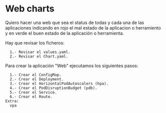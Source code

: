 # Web charts

Quiero hacer una web que sea el status de todas y cada una de las aplicaciones indicando en rojo el mal estado de la aplicacion o herramiento y en verde el buen estado de la aplicación o herramienta.



Hay que revisar los ficheros:
```
  1.- Revisar el values.yaml.
  2.- Revisar el Chart.yaml.
```

Para crear la aplicación "Web" ejecutamos los siguientes pasos:
```
  1.- Crear el ConfigMap.
  2.- Crear el Deployment.
  3.- Crear el HorizontalPodAutoscalers (hpa).
  4.- Crear el PodDisruptionBudget (pdb).
  5.- Crear el Service.
  6.- Crear el Route.
Extra:
  vpa
```
